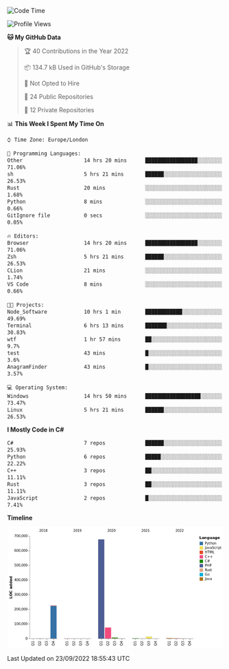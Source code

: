 <!--START_SECTION:waka-->
![Code Time](http://img.shields.io/badge/Code%20Time-238%20hrs%2026%20mins-blue)

![Profile Views](http://img.shields.io/badge/Profile%20Views-12-blue)

**🐱 My GitHub Data** 

> 🏆 40 Contributions in the Year 2022
 > 
> 📦 134.7 kB Used in GitHub's Storage 
 > 
> 🚫 Not Opted to Hire
 > 
> 📜 24 Public Repositories 
 > 
> 🔑 12 Private Repositories  
 > 
📊 **This Week I Spent My Time On** 

```text
⌚︎ Time Zone: Europe/London

💬 Programming Languages: 
Other                    14 hrs 20 mins      █████████████████░░░░░░░░   71.06% 
sh                       5 hrs 21 mins       ██████░░░░░░░░░░░░░░░░░░░   26.53% 
Rust                     20 mins             ░░░░░░░░░░░░░░░░░░░░░░░░░   1.68% 
Python                   8 mins              ░░░░░░░░░░░░░░░░░░░░░░░░░   0.66% 
GitIgnore file           0 secs              ░░░░░░░░░░░░░░░░░░░░░░░░░   0.05%

🔥 Editors: 
Browser                  14 hrs 20 mins      █████████████████░░░░░░░░   71.06% 
Zsh                      5 hrs 21 mins       ██████░░░░░░░░░░░░░░░░░░░   26.53% 
CLion                    21 mins             ░░░░░░░░░░░░░░░░░░░░░░░░░   1.74% 
VS Code                  8 mins              ░░░░░░░░░░░░░░░░░░░░░░░░░   0.66%

🐱‍💻 Projects: 
Node_Software            10 hrs 1 min        ████████████░░░░░░░░░░░░░   49.69% 
Terminal                 6 hrs 13 mins       ███████░░░░░░░░░░░░░░░░░░   30.83% 
wtf                      1 hr 57 mins        ██░░░░░░░░░░░░░░░░░░░░░░░   9.7% 
test                     43 mins             █░░░░░░░░░░░░░░░░░░░░░░░░   3.6% 
AnagramFinder            43 mins             █░░░░░░░░░░░░░░░░░░░░░░░░   3.57%

💻 Operating System: 
Windows                  14 hrs 50 mins      ██████████████████░░░░░░░   73.47% 
Linux                    5 hrs 21 mins       ██████░░░░░░░░░░░░░░░░░░░   26.53%

```

**I Mostly Code in C#** 

```text
C#                       7 repos             ██████░░░░░░░░░░░░░░░░░░░   25.93% 
Python                   6 repos             █████░░░░░░░░░░░░░░░░░░░░   22.22% 
C++                      3 repos             ██░░░░░░░░░░░░░░░░░░░░░░░   11.11% 
Rust                     3 repos             ██░░░░░░░░░░░░░░░░░░░░░░░   11.11% 
JavaScript               2 repos             █░░░░░░░░░░░░░░░░░░░░░░░░   7.41%

```


**Timeline**

![Chart not found](https://raw.githubusercontent.com/Jirubizu/Jirubizu/master/charts/bar_graph.png) 


 Last Updated on 23/09/2022 18:55:43 UTC
<!--END_SECTION:waka-->